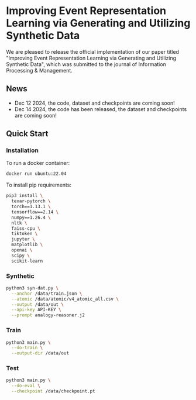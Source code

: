 
# Improving Event Representation Learning via Generating and Utilizing Synthetic Data

We are pleased to release the official implementation of our paper titled "Improving Event Representation Learning via Generating and Utilizing Synthetic Data", which was submitted to the journal of Information Processing & Management.

## News

- Dec 12 2024, the code, dataset and checkpoints are coming soon!
- Dec 14 2024, the code has been released, the dataset and checkpoints are coming soon!

## Quick Start

### Installation

To run a docker container:

```bash
docker run ubuntu:22.04
```

To install pip requirements:

```bash
pip3 install \
  texar-pytorch \
  torch==1.13.1 \
  tensorflow==2.14 \
  numpy==1.26.4 \
  nltk \
  faiss-cpu \
  tiktoken \
  jupyter \
  matplotlib \
  openai \
  scipy \
  scikit-learn
```

### Synthetic

```bash
python3 syn-dat.py \
  --anchor /data/train.json \
  --atomic /data/atomic/v4_atomic_all.csv \
  --output /data/out \
  --api-key API-KEY \
  --prompt analogy-reasoner.j2
```

### Train

```bash
python3 main.py \
  --do-train \
  --output-dir /data/out
```

### Test

```bash
python3 main.py \
  --do-eval \
  --checkpoint /data/checkpoint.pt
```
